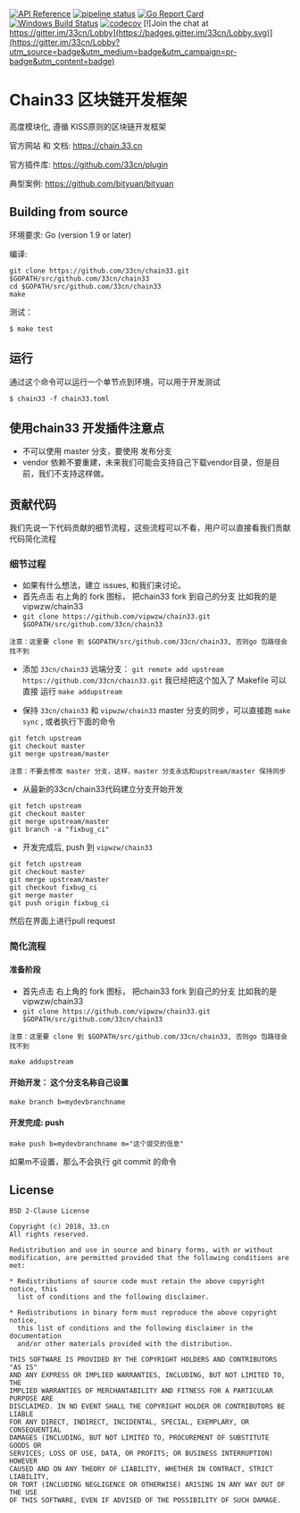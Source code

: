 [![API Reference](
https://camo.githubusercontent.com/915b7be44ada53c290eb157634330494ebe3e30a/68747470733a2f2f676f646f632e6f72672f6769746875622e636f6d2f676f6c616e672f6764646f3f7374617475732e737667
)](https://godoc.org/github.com/33cn/chain33)
[![pipeline status](https://api.travis-ci.org/33cn/chain33.svg?branch=master)](https://travis-ci.org/33cn/chain33/)
[![Go Report Card](https://goreportcard.com/badge/github.com/33cn/chain33)](https://goreportcard.com/report/github.com/33cn/chain33)
 [![Windows Build Status](https://ci.appveyor.com/api/projects/status/github/33cn/chain33?svg=true&branch=master&passingText=Windows%20-%20OK&failingText=Windows%20-%20failed&pendingText=Windows%20-%20pending)](https://ci.appveyor.com/project/33cn/chain33)
[![codecov](https://codecov.io/gh/33cn/chain33/branch/master/graph/badge.svg)](https://codecov.io/gh/33cn/chain33) [![Join the chat at https://gitter.im/33cn/Lobby](https://badges.gitter.im/33cn/Lobby.svg)](https://gitter.im/33cn/Lobby?utm_source=badge&utm_medium=badge&utm_campaign=pr-badge&utm_content=badge)

# Chain33 区块链开发框架

高度模块化, 遵循 KISS原则的区块链开发框架

官方网站 和 文档: https://chain.33.cn

官方插件库: https://github.com/33cn/plugin

典型案例: https://github.com/bityuan/bityuan

## Building from source

环境要求: Go (version 1.9 or later)

编译:

```shell
git clone https://github.com/33cn/chain33.git $GOPATH/src/github.com/33cn/chain33
cd $GOPATH/src/github.com/33cn/chain33
make
```

测试：

```shell
$ make test
```

## 运行

通过这个命令可以运行一个单节点到环境，可以用于开发测试

```shell
$ chain33 -f chain33.toml
```

## 使用chain33 开发插件注意点

* 不可以使用 master 分支，要使用 发布分支
* vendor 依赖不要重建，未来我们可能会支持自己下载vendor目录，但是目前，我们不支持这样做。

## 贡献代码

我们先说一下代码贡献的细节流程，这些流程可以不看，用户可以直接看我们贡献代码简化流程

### 细节过程

* 如果有什么想法，建立 issues, 和我们来讨论。
* 首先点击 右上角的 fork 图标， 把chain33 fork 到自己的分支 比如我的是 vipwzw/chain33
* `git clone https://github.com/vipwzw/chain33.git $GOPATH/src/github.com/33cn/chain33`

```
注意：这里要 clone 到 $GOPATH/src/github.com/33cn/chain33, 否则go 包路径会找不到
```

* 添加 `33cn/chain33` 远端分支： `git remote add upstream https://github.com/33cn/chain33.git`  我已经把这个加入了 Makefile 可以直接 运行 `make addupstream` 

* 保持 `33cn/chain33` 和 `vipwzw/chain33` master 分支的同步，可以直接跑 `make sync` , 或者执行下面的命令

```
git fetch upstream
git checkout master
git merge upstream/master
```
```
注意：不要去修改 master 分支，这样，master 分支永远和upstream/master 保持同步
```

* 从最新的33cn/chain33代码建立分支开始开发

```
git fetch upstream
git checkout master
git merge upstream/master
git branch -a "fixbug_ci"
```

* 开发完成后, push 到 `vipwzw/chain33`

```
git fetch upstream
git checkout master
git merge upstream/master
git checkout fixbug_ci
git merge master
git push origin fixbug_ci
```

然后在界面上进行pull request

### 简化流程

#### 准备阶段

* 首先点击 右上角的 fork 图标， 把chain33 fork 到自己的分支 比如我的是 vipwzw/chain33
* `git clone https://github.com/vipwzw/chain33.git $GOPATH/src/github.com/33cn/chain33`

```
注意：这里要 clone 到 $GOPATH/src/github.com/33cn/chain33, 否则go 包路径会找不到
```

```
make addupstream
```

#### 开始开发： 这个分支名称自己设置

```
make branch b=mydevbranchname
```

#### 开发完成: push 

```
make push b=mydevbranchname m="这个提交的信息"
```

如果m不设置，那么不会执行 git commit 的命令

## License

```
BSD 2-Clause License

Copyright (c) 2018, 33.cn
All rights reserved.

Redistribution and use in source and binary forms, with or without
modification, are permitted provided that the following conditions are met:

* Redistributions of source code must retain the above copyright notice, this
  list of conditions and the following disclaimer.

* Redistributions in binary form must reproduce the above copyright notice,
  this list of conditions and the following disclaimer in the documentation
  and/or other materials provided with the distribution.

THIS SOFTWARE IS PROVIDED BY THE COPYRIGHT HOLDERS AND CONTRIBUTORS "AS IS"
AND ANY EXPRESS OR IMPLIED WARRANTIES, INCLUDING, BUT NOT LIMITED TO, THE
IMPLIED WARRANTIES OF MERCHANTABILITY AND FITNESS FOR A PARTICULAR PURPOSE ARE
DISCLAIMED. IN NO EVENT SHALL THE COPYRIGHT HOLDER OR CONTRIBUTORS BE LIABLE
FOR ANY DIRECT, INDIRECT, INCIDENTAL, SPECIAL, EXEMPLARY, OR CONSEQUENTIAL
DAMAGES (INCLUDING, BUT NOT LIMITED TO, PROCUREMENT OF SUBSTITUTE GOODS OR
SERVICES; LOSS OF USE, DATA, OR PROFITS; OR BUSINESS INTERRUPTION) HOWEVER
CAUSED AND ON ANY THEORY OF LIABILITY, WHETHER IN CONTRACT, STRICT LIABILITY,
OR TORT (INCLUDING NEGLIGENCE OR OTHERWISE) ARISING IN ANY WAY OUT OF THE USE
OF THIS SOFTWARE, EVEN IF ADVISED OF THE POSSIBILITY OF SUCH DAMAGE.
```
